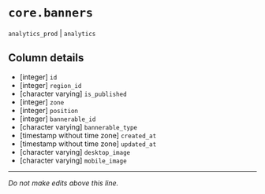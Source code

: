 # `core.banners`
`analytics_prod` | `analytics`

## Column details
* [integer]   `id`
* [integer]   `region_id`
* [character varying] `is_published`
* [integer]   `zone`
* [integer]   `position`
* [integer]   `bannerable_id`
* [character varying] `bannerable_type`
* [timestamp without time zone] `created_at`
* [timestamp without time zone] `updated_at`
* [character varying] `desktop_image`
* [character varying] `mobile_image`

-------------------------------------------------------------------------------
*Do not make edits above this line.*
